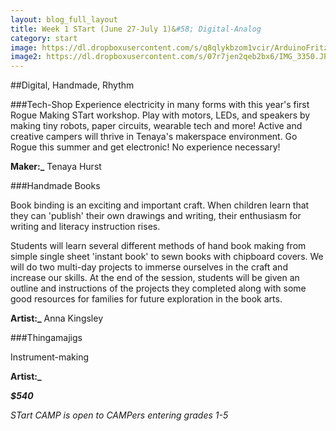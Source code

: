 ```yaml
---
layout: blog_full_layout
title: Week 1 STart (June 27-July 1)&#58; Digital-Analog
category: start
image: https://dl.dropboxusercontent.com/s/q8qlykbzom1vcir/ArduinoFritzingMotor2.jpg?dl=0
image2: https://dl.dropboxusercontent.com/s/07r7jen2qeb2bx6/IMG_3350.JPG?dl=0
---
```


##Digital, Handmade, Rhythm

###Tech-Shop
Experience electricity in many forms with this year's first Rogue Making STart workshop.  Play with motors, LEDs, and speakers by making tiny robots, paper circuits, wearable tech and more!  Active and creative campers will thrive in Tenaya's makerspace environment. Go Rogue this summer and get electronic!  No experience necessary!

**Maker:_** Tenaya Hurst


###Handmade Books

Book binding is an exciting and important craft. When children learn that they can 'publish' their own drawings and writing, their enthusiasm for writing and literacy instruction rises.

Students will learn several different methods of hand book making from simple single sheet 'instant book' to sewn books with chipboard covers. We will do two multi-day projects to immerse ourselves in the craft and increase our skills. At the end of the session, students will be given an outline and instructions of the projects they completed along with some good resources for families for future exploration in the book arts.

**Artist:_** Anna Kingsley


###Thingamajigs

Instrument-making


**Artist:_** 

**_$540_**

*STart CAMP is open to CAMPers entering grades 1-5*
